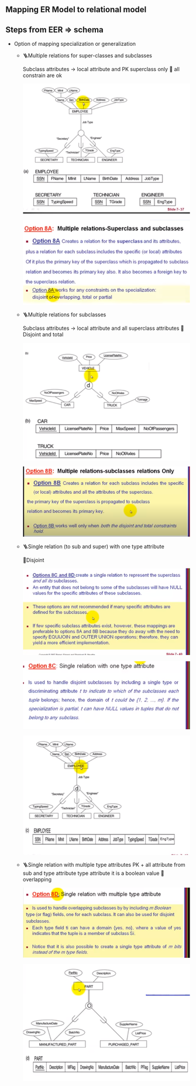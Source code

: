 ## Mapping ER Model to relational model

## Steps from EER ⇒ schema

- Option of mapping specialization or generalization
    - 🪜Multiple relations for super-classes and subclasses
        
        Subclass attributes → local attribute and PK superclass only
        🎯 all constrain are ok
        
        ![img](./img/7.1.png)
        
        ![img](./img/7.2.png)
        
    - 🪜Multiple relations for subclasses
        
        Subclass attributes → local attribute and all superclass attributes
        🎯 Disjoint and total
        
        ![img](./img/7.3.png)
        
        ![img](./img/7.4.png)
        
    - 🪜Single relation (to sub and super) with one type attribute
        
        🎯Disjoint
        
        ![img](./img/7.5.png)
        
        ![img](./img/7.6.png)
        
        ![img](./img/7.7.png)
        
    - 🪜Single relation with multiple type attributes
        PK + all attribute from sub and type attribute
         type attribute it is a boolean value
        🎯 overlapping  

        ![img](./img/7.8.png)

        ![img](./img/7.9.png)
